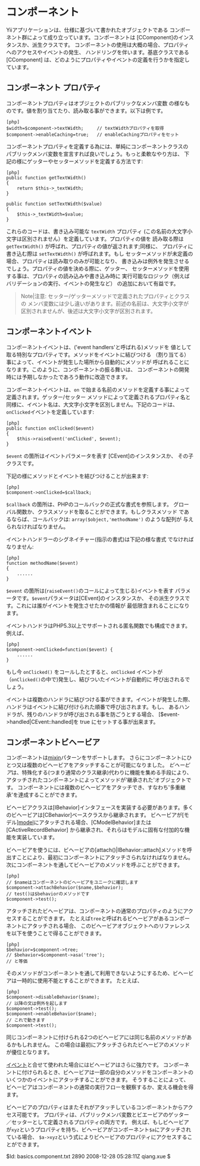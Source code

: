 コンポーネント
=========

Yiiアプリケーションは、仕様に基づいて書かれたオブジェクトである
コンポーネント群によって成り立っています。コンポーネントは
[CComponent]のインスタンスか、派生クラスです。
コンポーネントの使用は大概の場合、プロパティへのアクセスやイベントの発生、
ハンドリングを伴います。基底クラスである[CComponent]
は、どのようにプロパティやイベントの定義を行うかを指定しています。

コンポーネント プロパティ
------------------

コンポーネントプロパティはオブジェクトのパブリックなメンバ変数
の様なものです。値を割り当てたり、読み取る事ができます。以下は例です。

~~~
[php]
$width=$component->textWidth;     // textWidthプロパティを取得
$component->enableCaching=true;   // enableCachingプロパティをセット
~~~

コンポーネントプロパティを定義する為には、単純にコンポーネントクラスの
パブリックメンバ変数を宣言すれば良いでしょう。もっと柔軟なやり方は、
下記の様にゲッターやセッターメソッドを定義する方法です:

~~~
[php]
public function getTextWidth()
{
    return $this->_textWidth;
}

public function setTextWidth($value)
{
    $this->_textWidth=$value;
}
~~~

これらのコードは、書き込み可能な `textWidth` プロパティ
(この名前の大文字小文字は区別されません）を定義しています。プロパティの値を
読み取る際は `getTextWidth()` が呼ばれ、プロパティの値が返されます;同様に、
プロパティに書き込む際は `setTextWidth()` が呼ばれます。もし
セッターメソッドが未定義の場合、プロパティは読み取りのみが可能となり、
書き込みは例外を発生させるでしょう。プロパティの値を決める際に、ゲッター、
セッターメソッドを使用する事は、プロパティの読み込みや書き込み時に
実行可能なロジック（例えばバリデーションの実行、イベントの発生など）
の追加において有益です。

>Note|注意: セッター/ゲッターメソッドで定義されたプロパティとクラスの
メンバ変数には少し違いがあります。前述の名前は、大文字小文字が
区別されませんが、後述は大文字小文字が区別されます。

コンポーネントイベント
---------------

コンポーネントイベントは、('event handlers'と呼ばれる)メソッドを
値として取る特別なプロパティです。メソッドをイベントに結びつける
（割り当てる）事によって、イベントが発生した場所から自動的にメソッドが
呼ばれることになります。このように、コンポーネントの振る舞いは、
コンポーネントの開発時には予期しなかったであろう動作に改造できます。

コンポーネントイベントは、`on` で始まる名前のメソッドを定義する事によって
定義されます。ゲッター/セッター メソッドによって定義されるプロパティ名と
同様に、イベント名は、大文字小文字を区別しません。下記のコードは、
`onClicked`イベントを定義しています:

~~~
[php]
public function onClicked($event)
{
	$this->raiseEvent('onClicked', $event);
}
~~~

`$event` の箇所はイベントパラメータを表す [CEvent]のインスタンスか、
その子クラスです。

下記の様にメソッドとイベントを結びつけることが出来ます:

~~~
[php]
$component->onClicked=$callback;
~~~

`$callback` の箇所は、PHPのコールバックの正式な書式を参照します。
グローバル関数か、クラスメソッドを取ることができます。もしクラスメソッド
であるならば、コールバックは: `array($object,'methodName')` のような配列が
与えられなければなりません。

イベントハンドラーのシグネイチャー(指示の書式)は下記の様な書式
でなければなりません:

~~~
[php]
function methodName($event)
{
    ......
}
~~~

`$event` の箇所は(`raiseEvent()`のコールによって生じる)イベントを表す
パラメータです。`$event`パラメータは[CEvent]のインスタンスか、
その派生クラスです。これには誰がイベントを発生させたかの情報が
最低限含まれることになります。

イベントハンドラはPHP5.3以上でサポートされる匿名関数でも構成できます。例えば、
~~~
[php]
$component->onClicked=function($event) {
	......
}
~~~

もし今 `onClicked()` をコールしたとすると、`onClicked` イベントが
（`onClicked()`の中で)発生し、結びついたイベントが自動的に
呼び出されるでしょう。

イベントは複数のハンドラに結びつける事ができます。イベントが発生した際、
ハンドラはイベントに結び付けられた順番で呼び出されます。もし、
あるハンドラが、残りのハンドラが呼び出される事を防ごうとする場合、
[$event->handled|CEvent::handled]を true にセットする事が出来ます。

コンポーネントビヘービア
------------------

コンポーネントは[mixin](http://en.wikipedia.org/wiki/Mixin)パターンをサポートします。
さらにコンポーネントにひとつ又は複数のビヘービアをアタッチすることが可能になりました。
*ビヘービア*は、特殊化する(つまり通常のクラス継承)代わりに機能を集める手段により、
アタッチされたコンポーネントによってメソッドが'継承された'オブジェクトです。
コンポーネントには複数のビヘービアをアタッチでき、すなわち'多重継承'を達成することができます。

ビヘービアクラスは[IBehavior]インタフェースを実装する必要があります。多くのビヘービアは[CBehavior]ベースクラスから継承されます。
ビヘービアが[モデル][model](/doc/guide/basics.model)にアタッチされる場合、[CModelBehavior]または[CActiveRecordBehavior]
から継承され、それらはモデルに固有な付加的な機能を実装しています。

ビヘービアを使うには、ビヘービアの[attach()|IBehavior::attach]メソッドを呼出すことにより、最初にコンポーネントにアタッチさられなければなりません。
次にコンポーネントを通してビヘービアのメソッドを呼ぶことができます。

~~~
[php]
// $nameはコンポーネントのビヘービアをユニークに確認します
$component->attachBehavior($name,$behavior);
// test()は$behaviorのメソッドです
$component->test();
~~~

アタッチされたビヘービアは、コンポーネントの通常のプロパティのようにアクセスすることができます。
たとえば`tree`と呼ばれるビヘービアがあるコンポーネントにアタッチされる場合、
このビヘービアオブジェクトへのリファレンスを以下を使うことで得ることができます。

~~~
[php]
$behavior=$component->tree;
// $behavior=$component->asa('tree');
// と等価
~~~

そのメソッドがコンポーネントを通して利用できないようにするため、ビヘービアは一時的に使用不能とすることができます。
たとえば、

~~~
[php]
$component->disableBehavior($name);
// 以降の文は例外を起します
$component->test();
$component->enableBehavior($name);
// これで動きます
$component->test();
~~~

同じコンポーネントに付けられる2つのビヘービアには同じ名前のメソッドがあるかもしれません。
この場合は最初にアタッチさられたビヘービアのメソッドが優位となります。

[イベント](/doc/guide/basics.component#component-event)と合せて使われた場合にはビヘービアはさらに強力です。
コンポーネントに付けられるとき、ビヘービアは一部の自分のメソッドをコンポーネントのいくつかのイベントにアタッチすることができます。
そうすることによって、ビヘービアはコンポーネントの通常の実行フローを観察するか、変える機会を得ます。

ビヘービアのプロパティはまたそれがアタッチしているコンポーネントからアクセス可能です。
プロパティは、パブリックメンバ変数とビエービアのゲッター／セッターとして定義されるプロパティの両方です。
例えば、もしビヘービアが`xyz`というプロパティを持ち、ビヘービアがコンポーネント`$a`にアタッチされている場合、
`$a->xyz`という式によりビヘービアのプロパティにアクセスすることができます。

<div class="revision">$Id: basics.component.txt 2890 2008-12-28 05:28:11Z qiang.xue $</div>
